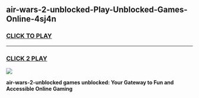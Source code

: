 
## air-wars-2-unblocked-Play-Unblocked-Games-Online-4sj4n
<h3>
<a href="https://premium76.site?title=air-wars-2-unblocked&ref=25A">CLICK TO PLAY</a></h3>
<hr>

<h3>
<a href="https://premium76.site?title=air-wars-2-unblocked&ref=25A">CLICK 2 PLAY</a>
  
</h3>

<a href="https://premium76.site?title=air-wars-2-unblocked&ref=25A"><img src="https://clearcache.store/games.png"></a>


**air-wars-2-unblocked games unblocked: Your Gateway to Fun and Accessible Online Gaming**
